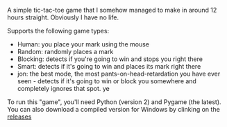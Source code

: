 A simple tic-tac-toe game that I somehow managed to make in around 12 hours straight. Obviously I have no life.

Supports the following game types:
 * Human: you place your mark using the mouse
 * Random: randomly places a mark
 * Blocking: detects if you're going to win and stops you right there
 * Smart: detects if it's going to win and places its mark right there
 * jon: the best mode, the most pants-on-head-retardation you have ever seen - detects if it's going to win or block you somewhere and completely ignores that spot. ye

To run this "game", you'll need Python (version 2) and Pygame (the latest). You can also download a compiled version for Windows by clinking on the [releases](https://github.com/wooky/xtremettt/releases)
